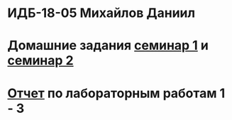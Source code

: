 # ИДБ-18-05 Михайлов Даниил
# Домашние задания [семинар 1](https://github.com/stankin/design-part-1/wiki/sem1) и [семинар 2](https://github.com/stankin/design-part-1/wiki/sem2)
# [Отчет](https://github.com/daniyani/DMikhailov.github.io/wiki/%D0%9B%D0%B0%D0%B1%D0%BE%D1%80%D0%B0%D1%82%D0%BE%D1%80%D0%BD%D1%8B%D0%B5-1-3) по лабораторным работам 1 - 3
